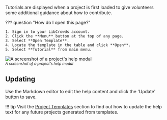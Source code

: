 Tutorials are displayed when a project is first loaded to give volunteers
some additional guidance about how to contribute.

??? question "How do I open this page?"

    1. Sign in to your LibCrowds account.
    2. Click the **Menu** button at the top of any page.
    3. Select **Open Template**.
    4. Locate the template in the table and click **Open**.
    5. Select **Tutorial** from main menu.

![A screenshot of a project's help modal](/assets/img/admin-project-help.png)
<br><small>*A screenshot of a project's help modal*</small>

## Updating

Use the Markdown editor to edit the help content and click the 'Update' button
to save.

!!! tip
    Visit the [Project Templates](/templates/introduction.md) section to
    find out how to update the help text for any future projects generated from
    templates.

